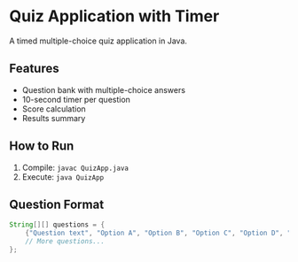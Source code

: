 # Quiz Application with Timer

A timed multiple-choice quiz application in Java.

## Features
- Question bank with multiple-choice answers
- 10-second timer per question
- Score calculation
- Results summary

## How to Run
1. Compile: `javac QuizApp.java`
2. Execute: `java QuizApp`

## Question Format
```java
String[][] questions = {
    {"Question text", "Option A", "Option B", "Option C", "Option D", "CorrectAnswer"},
    // More questions...
};
